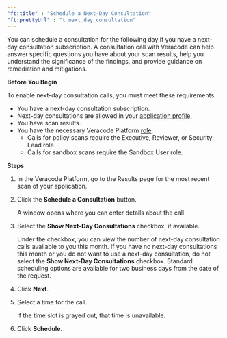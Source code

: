 ```yaml
---
"ft:title" : "Schedule a Next-Day Consultation"
"ft:prettyUrl" : "t_next_day_consultation"
---
```

You can schedule a consultation for the following day if you have a next-day consultation subscription. A consultation call with Veracode can help answer specific questions you have about your scan results, help you understand the significance of the findings, and provide guidance on remediation and mitigations.

<p font-size="13pt"><b>Before You Begin</b></p>

To enable next-day consultation calls, you must meet these requirements:

-   You have a next-day consultation subscription.
-   Next-day consultations are allowed in your [application profile](https://docs.veracode.com/r/request_profile).
-   You have scan results.
-   You have the necessary Veracode Platform [role](https://docs.veracode.com/r/c_role_permissions):
    -   Calls for policy scans require the Executive, Reviewer, or Security Lead role.
    -   Calls for sandbox scans require the Sandbox User role.

<p font-size="13pt"><b>Steps</b></p>

1.  In the Veracode Platform, go to the Results page for the most recent scan of your application.

2.  Click the **Schedule a Consultation** button.

    A window opens where you can enter details about the call.

3.  Select the **Show Next-Day Consultations** checkbox, if available.

    Under the checkbox, you can view the number of next-day consultation calls available to you this month. If you have no next-day consultations this month or you do not want to use a next-day consultation, do not select the **Show Next-Day Consultations** checkbox. Standard scheduling options are available for two business days from the date of the request.

4.  Click **Next**.

5.  Select a time for the call.

    If the time slot is grayed out, that time is unavailable.

6.  Click **Schedule**.



